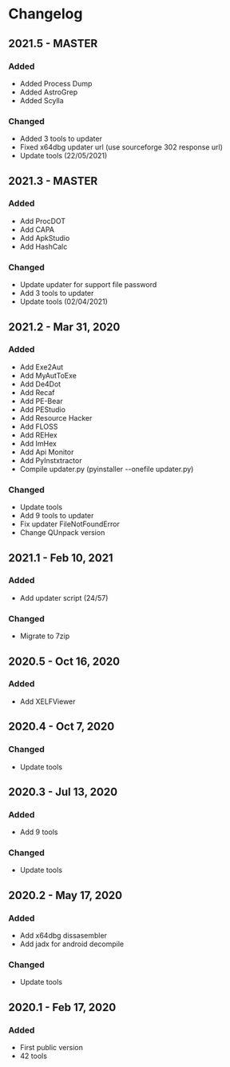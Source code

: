 # Changelog

## 2021.5 - MASTER

### Added

- Added Process Dump
- Added AstroGrep
- Added Scylla

### Changed

- Added 3 tools to updater
- Fixed x64dbg updater url (use sourceforge 302 response url)
- Update tools (22/05/2021)

## 2021.3 - MASTER

### Added

- Add ProcDOT
- Add CAPA
- Add ApkStudio
- Add HashCalc

### Changed

- Update updater for support file password
- Add 3 tools to updater
- Update tools (02/04/2021)

## 2021.2 - Mar 31, 2020

### Added

- Add Exe2Aut
- Add MyAutToExe
- Add De4Dot
- Add Recaf
- Add PE-Bear
- Add PEStudio
- Add Resource Hacker
- Add FLOSS
- Add REHex
- Add ImHex
- Add Api Monitor
- Add PyInstxtractor
- Compile updater.py (pyinstaller --onefile updater.py)

### Changed

- Update tools
- Add 9 tools to updater
- Fix updater FileNotFoundError
- Change QUnpack version

## 2021.1 - Feb 10, 2021

### Added

- Add updater script (24/57)

### Changed

- Migrate to 7zip

## 2020.5 - Oct 16, 2020

### Added

- Add XELFViewer

## 2020.4 - Oct 7, 2020

### Changed

- Update tools

## 2020.3 - Jul 13, 2020

### Added

- Add 9 tools

### Changed

- Update tools

## 2020.2 - May 17, 2020

### Added

- Add x64dbg dissasembler
- Add jadx for android decompile

### Changed

- Update tools

## 2020.1 - Feb 17, 2020

### Added

- First public version
- 42 tools
